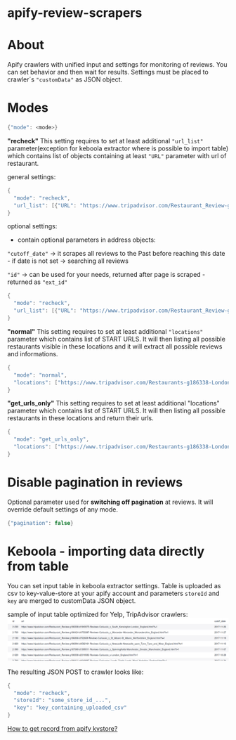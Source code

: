 # apify-review-scrapers

# About
Apify crawlers with unified input and settings for monitoring of reviews.
You can set behavior and then wait for results.
Settings must be placed to crawler´s ```"customData"``` as JSON object.

# Modes

```java
{"mode": <mode>}
```
<b>"recheck"</b>
This setting requires to set at least additional ```"url_list"``` parameter(exception for keboola extractor where is possible to import table) which contains list of objects containing at least ```"URL"``` parameter with url of restaurant.

general settings:
```java
{
  "mode": "recheck",
  "url_list": [{"URL": "https://www.tripadvisor.com/Restaurant_Review-g186338-d814048-Reviews-Carluccios_St_Christophers_Place-London_England.html"]
}
```

optional settings:
- contain optional parameters in address objects:

```"cutoff_date"``` -> it scrapes all reviews to the Past before reaching this date - if date is not set -> searching all reviews

```"id"``` -> can be used for your needs, returned after page is scraped - returned as ```"ext_id"```

```java
{
  "mode": "recheck",
  "url_list": [{"URL": "https://www.tripadvisor.com/Restaurant_Review-g186338-d814048-Reviews-Carluccios_St_Christophers_Place-London_England.html", "cutoff_date": "2017-12-9", "id": "any_your_string"}]
}
```

<b>"normal"</b>
This setting requires to set at least additional ```"locations"``` parameter which contains list of START URLS. It will then listing all possible restaurants visible in these locations and it will extract all possible reviews and informations.

```java
{
  "mode": "normal",
  "locations": ["https://www.tripadvisor.com/Restaurants-g186338-London_England.html"]
}
```

<b>"get_urls_only"</b>
This setting requires to set at least additional "locations" parameter which contains list of START URLS. It will then listing all possible restaurants in these locations and return their urls.

```java
{
  "mode": "get_urls_only",
  "locations": ["https://www.tripadvisor.com/Restaurants-g186338-London_England.html"]
}
```

# Disable pagination in reviews
Optional parameter used for <b>switching off pagination</b> at reviews. It will override default settings of any mode.

```java
{"pagination": false}
```

# Keboola - importing data directly from table
You can set input table in keboola extractor settings. Table is uploaded as csv to key-value-store at your apify account and parameters ```storeId``` and ```key``` are merged to customData JSON object.

sample of input table optimized for Yelp, TripAdvisor crawlers: 
<img src="example-keboola.png">

The resulting JSON POST to crawler looks like:

```java
{
  "mode": "recheck",
  "storeId": "some_store_id_...",
  "key": "key_containing_uploaded_csv"
}
 ```
<a href="https://www.apify.com/docs/api/v2#/reference/key-value-store/record/get-record">How to get record from apify kvstore?</a>
